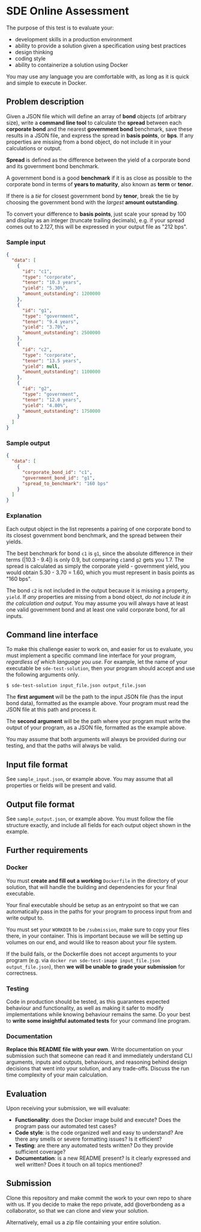 # SDE Online Assessment

The purpose of this test is to evaluate your:

- development skills in a production environment
- ability to provide a solution given a specification using best practices
- design thinking
- coding style
- ability to containerize a solution using Docker

You may use any language you are comfortable with, as long as it is quick and simple to execute in Docker.

## Problem description

Given a JSON file which will define an array of **bond** objects (of arbitrary size), write a **command line tool** to calculate the **spread** between each **corporate bond** and the nearest **government bond** benchmark, save these results in a JSON file, and express the spread in **basis points**, or **bps**. If any properties are missing from a bond object, do not include it in your calculations or output.

**Spread** is defined as the difference between the yield of a corporate bond and its government bond benchmark. 

A government bond is a good **benchmark** if it is as close as possible to the corporate bond in terms of **years to maturity**, also known as **term** or **tenor**. 

If there is a *tie* for closest government bond by **tenor**, break the tie by choosing the government bond with the *largest* **amount outstanding**. 

To convert your difference to **basis points**, just scale your spread by 100 and display as an integer (truncate trailing decimals), e.g. if your spread comes out to 2.127, this will be expressed in your output file as "212 bps".

### Sample input

```json
{
  "data": [
    {
      "id": "c1",
      "type": "corporate",
      "tenor": "10.3 years",
      "yield": "5.30%",
      "amount_outstanding": 1200000
    },
    {
      "id": "g1",
      "type": "government",
      "tenor": "9.4 years",
      "yield": "3.70%",
      "amount_outstanding": 2500000
    },
    {
      "id": "c2",
      "type": "corporate",
      "tenor": "13.5 years",
      "yield": null,
      "amount_outstanding": 1100000
    },
    {
      "id": "g2",
      "type": "government",
      "tenor": "12.0 years",
      "yield": "4.80%",
      "amount_outstanding": 1750000
    }
  ]
}
```

### Sample output

```json
{
  "data": [
    {
      "corporate_bond_id": "c1",
      "government_bond_id": "g1",
      "spread_to_benchmark": "160 bps"
    }
  ]
}
```

### Explanation

Each output object in the list represents a pairing of one corporate bond to its closest government bond benchmark, and the spread between their yields.

The best benchmark for bond `c1` is `g1`, since the absolute difference in their terms (|10.3 - 9.4|) is only 0.9, but comparing `c1`and `g2` gets you 1.7. The spread is calculated as simply the corporate yield - government yield, you would obtain 5.30 - 3.70 = 1.60, which you must represent in basis points as "160 bps".

The bond `c2` is not included in the output because it is missing a property, `yield`. If *any* properties are missing from a bond object, *do not include it in the calculation and output*. You may assume you will always have at least one valid government bond and at least one valid corporate bond, for all inputs.

## Command line interface

To make this challenge easier to work on, and easier for us to evaluate, you must implement a specific command line interface for your program, *regardless of which language you use*. For example, let the name of your executable be `sde-test-solution`, then your program should accept and use the following arguments only.

`$ sde-test-solution input_file.json output_file.json `

The **first argument** will be the path to the input JSON file (has the input bond data), formatted as the example above. Your program must read the JSON file at this path and process it.

The **second argument** will be the path where your program must write the output of your program, as a JSON file, formatted as the example above.

You may assume that both arguments will always be provided during our testing, and that the paths will always be valid.

## Input file format

See `sample_input.json`, or example above. You may assume that all properties or fields will be present and valid.

## Output file format

See `sample_output.json`, or example above. You must follow the file structure exactly, and include all fields for each output object shown in the example.

## Further requirements

### Docker

You must **create and fill out a working** `Dockerfile` in the directory of your solution, that will handle the building and dependencies for your final executable.

Your final executable should be setup as an entrypoint so that we can automatically pass in the paths for your program to process input from and write output to.

You must set your `WORKDIR` to be `/submission`, make sure to copy your files there, in your container. This is important because we will be setting up volumes on our end, and would like to reason about your file system.

If the build fails, or the Dockerfile does not accept arguments to your program (e.g. via `docker run sde-test-image input_file.json output_file.json`), then **we will be unable to grade your submission** for correctness.

### Testing

Code in production should be tested, as this guarantees expected behaviour and functionality, as well as  making it safer to modify implementations while knowing behaviour remains the same. Do your best to **write some insightful automated tests** for your command line program.

### Documentation

**Replace this README file with your own**. Write documentation on your submission such that someone can read it and immediately understand CLI arguments, inputs and outputs, behaviours, and reasoning behind design decisions that went into your solution, and any trade-offs. Discuss the run time complexity of your main calculation.

## Evaluation

Upon receiving your submission, we will evaluate:

- **Functionality**: does the Docker image build and execute? Does the program pass our automated test cases?
- **Code style**: is the code organized well and easy to understand? Are there any smells or severe formatting issues? Is it efficient?
- **Testing**: are there any automated tests written? Do they provide sufficient coverage?
- **Documentation**: is a new README present? Is it clearly expressed and well written? Does it touch on all topics mentioned?

## Submission

Clone this repository and make commit the work to your own repo to share with us. If you decide to make the repo private, add @overbondeng as a collaborator, so that we can clone and view your solution.

Alternatively, email us a zip file containing your entire solution.
